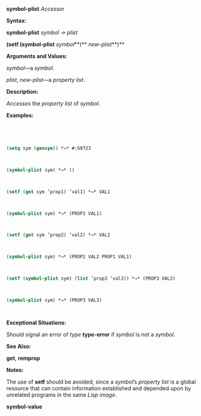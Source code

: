 **symbol-plist** *Accessor* 



**Syntax:** 



**symbol-plist** *symbol → plist* 



**(setf (symbol-plist** *symbol***)** *new-plist***)** 



**Arguments and Values:** 



*symbol*—a *symbol*. 



*plist*, *new-plist*—a *property list*. 



**Description:** 



*Accesses* the *property list* of *symbol*. 



**Examples:**
```lisp
 



(setq sym (gensym)) *→* #:G9723 



(symbol-plist sym) *→* () 



(setf (get sym ’prop1) ’val1) *→* VAL1 



(symbol-plist sym) *→* (PROP1 VAL1) 



(setf (get sym ’prop2) ’val2) *→* VAL2 



(symbol-plist sym) *→* (PROP2 VAL2 PROP1 VAL1) 



(setf (symbol-plist sym) (list ’prop3 ’val3)) *→* (PROP3 VAL3) 



(symbol-plist sym) *→* (PROP3 VAL3) 




```
**Exceptional Situations:** 



Should signal an error of *type* **type-error** if *symbol* is not a *symbol*. 



**See Also:** 



**get**, **remprop** 



**Notes:** 



The use of **setf** should be avoided, since a *symbol*’s *property list* is a global resource that can contain information established and depended upon by unrelated programs in the same *Lisp image*. 







 



 



**symbol-value** 



